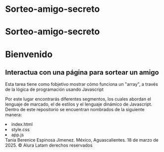 # Sorteo-amigo-secreto
# Sorteo-amigo-secreto
<h1> Bienvenido </h1>

<h2>Interactua con una página para sortear un amigo</h2>
<div>
<p>Esta tarea tiene como fobjetivo mostrar cómo funciona un "array", a través de la lógica de programación usando Javascript</p>
<p>Por este lugar encontrarás diferentes segmentos, los cuales abordan el lenguaje de marcado, el de estilos y el lenguaje dinámico de Javascript. 
Dentro de este repositorio se encuentran nombrados de la siguiente manera:</p>

<li>index.html</li>
<li>style.css</li>
<li>app.js</li>
</div>

 <div><footer>Tania Berenice Espinosa Jimenez. México, Aguascalientes. 18 de marzo de 2025.
 © Alura Latam derechos reservados</footer> </div>
